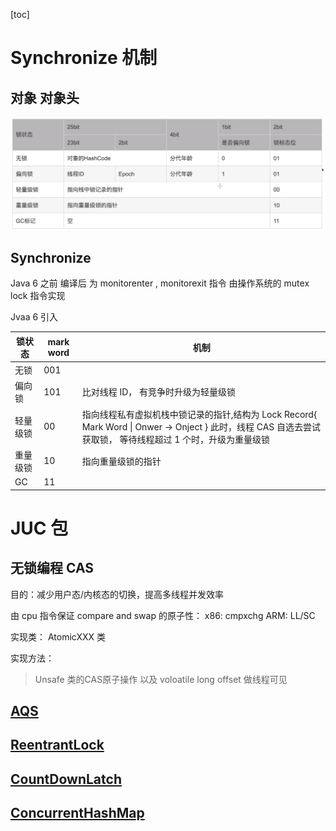 [toc]

# Synchronize 机制

## 对象 对象头

![](../pic/对象头结构.png)

## Synchronize

Java 6 之前
编译后 为 monitorenter , monitorexit 指令 由操作系统的 mutex lock 指令实现

Jvaa 6 引入

| 锁状态   | mark word | 机制                                                                                                                                                        |
| -------- | --------- | ----------------------------------------------------------------------------------------------------------------------------------------------------------- |
| 无锁     | 001       |                                                                                                                                                             |
| 偏向锁   | 101       | 比对线程 ID， 有竞争时升级为轻量级锁                                                                                                                        |
| 轻量级锁 | 00        | 指向线程私有虚拟机栈中锁记录的指针,结构为 Lock Record{ Mark Word \| Onwer -> Onject } 此时，线程 CAS 自选去尝试获取锁， 等待线程超过 1 个时，升级为重量级锁 |
| 重量级锁 | 10        | 指向重量级锁的指针                                                                                                                                          |
| GC       | 11        |                                                                                                                                                             |

# JUC 包

## 无锁编程 CAS

目的：减少用户态/内核态的切换，提高多线程并发效率

由 cpu 指令保证 compare and swap 的原子性： x86: cmpxchg ARM: LL/SC

实现类： AtomicXXX 类

实现方法：
> Unsafe 类的CAS原子操作 以及 voloatile long offset 做线程可见


## [AQS](./AQS.md)


## [ReentrantLock](./ReentrantLock.md)

## [CountDownLatch](./CountDownLatch.md)

## [ConcurrentHashMap](./ConcurrentHashMap.md)